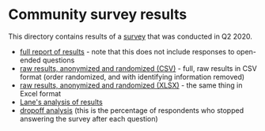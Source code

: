 # Community survey results

This directory contains results of a [survey](https://github.com/stacksgov/pm/issues/1) that was conducted in Q2 2020.

- [full report of results](report.pdf) - note that this does not include responses to open-ended questions
- [raw results, anonymized and randomized (CSV)](results-anonymized-randomized.csv) - full, raw results in CSV format (order randomized, and with identifying information removed)
- [raw results, anonymized and randomized (XLSX)](results-anonymized-randomized.xlsx) - the same thing in Excel format
- [Lane's analysis of results](analysis.pdf)
- [dropoff analysis](dropoff-analysis.pdf) (this is the percentage of respondents who stopped answering the survey after each question)
